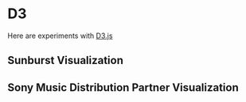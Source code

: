 D3
==

Here are experiments with [D3.js](http://d3js.org/ "D3js.org")

## Sunburst Visualization

## Sony Music Distribution Partner Visualization


